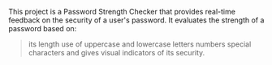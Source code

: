 This project is a Password Strength Checker that provides real-time feedback on the security of a user's password. 
It evaluates the strength of a password based on:
> its length
> use of uppercase and lowercase letters
> numbers
> special characters
> and gives visual indicators of its security.

 